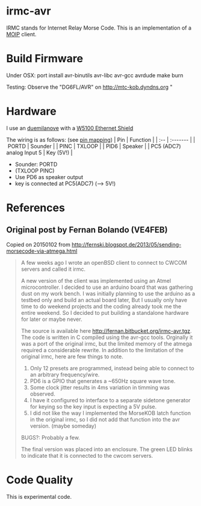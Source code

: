 irmc-avr
========
IRMC stands for Internet Relay Morse Code. 
This is an implementation of a [MOIP](https://github.com/8cH9azbsFifZ/moip) client.

# Build Firmware
Under OSX:
port install avr-binutils avr-libc avr-gcc avrdude
make burn

Testing:
Observe the "DG6FL/AVR" on http://mtc-kob.dyndns.org
"

# Hardware
I use an [duemilanove](http://arduino.cc/en/pmwiki.php?n=Main/arduinoBoardDuemilanove) with a 
[W5100 Ethernet Shield](http://arduino.cc/en/pmwiki.php?n=Main/ArduinoEthernetShield)

The wiring is as follows: (see [pin mapping](http://arduino.cc/en/Hacking/PinMapping168))
| Pin | Function |
| :-- | :------- |
| PORTD | Sounder |
| PINC | TXLOOP |
| PID6 | Speaker |
| PC5 (ADC7) analog Input 5 | Key (5V!) |

* Sounder: PORTD
* (TXLOOP PINC)
* Use PD6 as speaker output
* key is connected at PC5(ADC7)  (--> 5V!)

# References

## Original post by Fernan Bolando (VE4FEB)
Copied on 20150102 from http://fernski.blogspot.de/2013/05/sending-morsecode-via-atmega.html
> A few weeks ago I wrote an openBSD client to connect to CWCOM servers and called it irmc.  
> 
> A new version of the client was implemented using an Atmel microcontroller. I decided to use an arduino board that was gathering dust on my work bench. I was initially planning to use the arduino as a testbed only and build an actual board later, But I usually only have time to do weekend projects and the coding already took me the entire weekend. So I decided to put building a standalone hardware for later or maybe never.
>
> The source is available here http://fernan.bitbucket.org/irmc-avr.tgz. The code is written in C compiled using the avr-gcc tools. Orginally it was a port of the original irmc, but the limited memory of the atmega required a considerable rewrite. In addition to the limitation of the original irmc, here are few things to note.
> 1. Only 12 presets are programmed, instead being able to connect to an arbitrary frequency/wire.
> 2. PD6 is a GPIO that generates a ~650Hz square wave tone.
> 3. Some clock jitter results in 4ms variation in timming was observed.
> 4. I have it configured to interface to a separate sidetone generator for keying so the key input is expecting a 5V pulse.
> 5. I did not like the way I implemented the MorseKOB latch function in the original irmc, so I did not add that function into the avr version. (maybe someday) 
> 
> BUGS?: Probably a few. 
> 
> The final version was placed into an enclosure. The green LED blinks to indicate that it is connected to the cwcom servers.
> 

Code Quality
============
This is experimental code.


